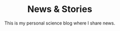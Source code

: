 ---
layout: home
title: News & Stories
subtitle: This is my personal science blog where I share news.
---